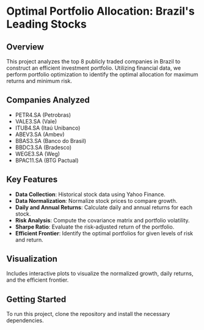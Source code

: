 # Optimal Portfolio Allocation: Brazil's Leading Stocks

## Overview
This project analyzes the top 8 publicly traded companies in Brazil to construct an efficient investment portfolio. Utilizing financial data, we perform portfolio optimization to identify the optimal allocation for maximum returns and minimum risk.

## Companies Analyzed
- PETR4.SA (Petrobras)
- VALE3.SA (Vale)
- ITUB4.SA (Itaú Unibanco)
- ABEV3.SA (Ambev)
- BBAS3.SA (Banco do Brasil)
- BBDC3.SA (Bradesco)
- WEGE3.SA (Weg)
- BPAC11.SA (BTG Pactual)

## Key Features
- **Data Collection**: Historical stock data using Yahoo Finance.
- **Data Normalization**: Normalize stock prices to compare growth.
- **Daily and Annual Returns**: Calculate daily and annual returns for each stock.
- **Risk Analysis**: Compute the covariance matrix and portfolio volatility.
- **Sharpe Ratio**: Evaluate the risk-adjusted return of the portfolio.
- **Efficient Frontier**: Identify the optimal portfolios for given levels of risk and return.

## Visualization
Includes interactive plots to visualize the normalized growth, daily returns, and the efficient frontier.

## Getting Started
To run this project, clone the repository and install the necessary dependencies.
